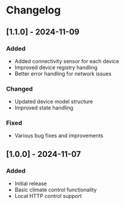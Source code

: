 # Changelog

## [1.1.0] - 2024-11-09
### Added
- Added connectivity sensor for each device
- Improved device registry handling
- Better error handling for network issues

### Changed
- Updated device model structure
- Improved state handling

### Fixed
- Various bug fixes and improvements

## [1.0.0] - 2024-11-07
### Added
- Initial release
- Basic climate control functionality
- Local HTTP control support